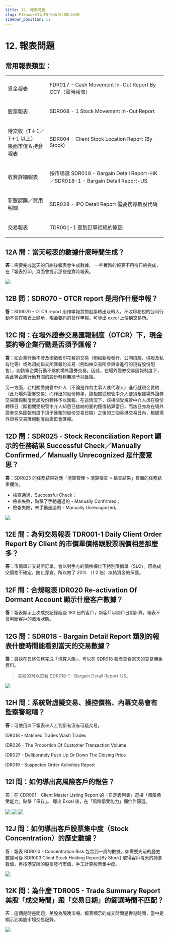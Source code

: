 ```yaml
---
title: 12. 報表問題
slug: F1xuwsk0JipT5fkwAf6cOKL4nVN
sidebar_position: 11
---
```



# 12. 報表問題

## 常用報表類型：

<table>
<colgroup>
<col width="208"/>
<col width="612"/>
</colgroup>
<tbody>
<tr><td><p>資金報表</p></td><td><p> FDR017 - Cash Movement In-Out Report By CCY（實時報表）</p></td></tr>
<tr><td><p>股票報表</p></td><td><p>SDR008 - 1  Stock Movement In-Out Report</p></td></tr>
<tr><td><p>待交收（T＋1／T＋1 以上）<br/>賬面市值＆持倉報表</p></td><td><p>SDR004 - Client Stock Location Report (By Stock)</p></td></tr>
<tr><td><p>收費詳細報表</p></td><td><p>按市埸選 SDR018 - Bargain Detail Report-HK／SDR018-1 - Bargain Detail Report-US</p></td></tr>
<tr><td><p>新股認購／費用明細</p></td><td><p>SDR028 - IPO Detail Report 需要搜尋新股代碼</p></td></tr>
<tr><td><p>交易報表</p></td><td><p>TDR001-1 查到訂單拒絕的原因</p></td></tr>
</tbody>
</table>

## 12A 問：當天報表的數據什麼時間生成？

<b>答：</b>需要完成當天的日終後報表會生成數據。
一些實時的報表不用待日終完成，在「報表打印」頁面會提示那些是實時報表。

<img src="/assets/Owvpbv3UXofcY1xyc9ociMxvnXd.png" src-width="1790" src-height="780" align="center"/>

## 12B 問：SDR070 - OTCR report 是用作什麼申報？

<b>答：</b>SDR070 - OTCR report 用作申報實物股票轉出及轉入。不收印花稅的公司行動不會在報表上顯示，現金要約的會作申報。可導出 excel 上傳到交易所。

## 12C 問：在場外證券交易匯報制度（OTCR）下，現金要約等企業行動是否須予匯報？

<b>答：</b>如企業行動不涉及須徵收印花稅的交易（例如新股發行、公開招股、供股及私有化等）或為須向聯交所匯報的交易（例如由交易所參與者進行的現有股份配售），則該等企業行動不屬於場外證券交易。因此，在場外證券交易匯報制度下，與此等企業行動有關的股份轉移無須予以匯報。 

另一方面，若相關受規管中介人（不論是作為主事人或代理人）進行就現金要約（此乃場外證券交易）而作出的股份轉移，該相關受規管中介人便須根據場外證券交易匯報制度就該股份轉移予以匯報。在這情況下，該相關受規管中介人須在股份轉移日（即相關受規管中介人知悉已接納的要約獲得結算當日，而該日亦為在場外證券交易匯報制度下須予匯報的股份交易日期）之後的三個香港交易日內，根據場外證券交易匯報制度向證監會匯報。

## 12D 問：SDR025 - Stock Reconciliation Report 顯示的任務結果 Successful Check／Manually Confirmed／ Manually Unrecognized 是什麼意思？

<b>答：</b>SDR025 的任務結果對應「清算管理 &gt; 清算檢查 &gt; 檢查結果」頁面的任務結果欄位。
- 檢查通過，Successful Check；
- 檢查失敗，點擊了手動通過的 - Manually Confirmed；
- 檢查失敗，未手動通過的 - Manually Unrecognized。

<img src="/assets/Yuv6bFgCAos4RCxvmYjcU7MbnUn.png" src-width="2074" src-height="850" align="center"/>

## 12E 問：為何交易報表 TDR001-1 Daily Client Order Report By Client 的市價單價格跟股票現價相差那麼多？

<b>答：</b>市價單非交易所訂單，會以對手方的價格檔位下特別限價單（SLO）。因為成交價格不確定，防止穿倉，所以做了 20% （1.2 倍）凍結資金的保護。

## 12F 問：合規報表 IDR020 Re-activation Of Dormant Account 顯示什麼客户數據？

<b>答：</b>報表顯示上次成交記錄超過 180 日的客戶，新客戶以開戶日期計算。報表不會判斷客戶的激活狀態。

## 12G 問：SDR018 - Bargain Detail Report 類別的報表什麼時間能看到當天的交易數據？

<b>答：</b>最快在日終任務完成「清算入賬」，可以在 SDR018 報表查看當天的交易佣金資料。

> 美股的可以查看 SDR018-1 - Bargain Detail Report-US。

<img src="/assets/RxQzbH5oqoULV1xI0RwcbNTvnDe.png" src-width="2246" src-height="1486" align="center"/>

## 12H 問：系統對虛擬交易、操控價格、內幕交易會有監察警報嗎？

<b>答：</b>可使用以下報表來人工判斷有沒有可疑交易。

IDR018 - Matched Trades Wash Trades

IDR026 - The Proportion Of Customer Transaction Volume

IDR027 - Deliberately Push Up Or Down The Closing Price

IDR019 - Suspected Order Activities Report

## 12I 問：如何導出高風險客戶的報告？

答：在 CDR001 - Client Master Listing Report 的「自定義列表」選擇「風險承受能力」點擊「保存」。
導出 Excel 後，在「風險承受能力」欄位作篩選。

<img src="/assets/TkITbLn4NohreAxZEzqc2ZcVnoc.png" src-width="2826" src-height="1600" align="center"/>

<img src="/assets/XDVibeH3JoKYWGxUfCXcrKwqn7b.png" src-width="2844" src-height="1618" align="center"/>

<img src="/assets/YOMzbY3RKoOwsSxJ7Kbcxwainhb.png" src-width="2846" src-height="1468" align="center"/>

## 12J 問：如何導出客戶股票集中度（Stock Concentration）的歷史數據？

答：報表 RDR010 - Concentration Risk 包含到一周的數據。如需要先前的歷史數據可從 SDR003 Client Stock Holding Report(By Stock) 取得客戶每天的持倉數值，再按港交所的股票發行市值，手工計算股票集中度。

<img src="/assets/DIunbYmVZoH8Zpx5tGJcCCTNnAh.png" src-width="2850" src-height="1346" align="center"/>

## 12K 問：為什麼 TDR005 - Trade Summary Report 美股「成交時間」跟「交易日期」的篩選時間不匹配？

答：這個是時差問題，美股為隔晚市埸。報表顯示的成交時間是香港時間，當中是顯示到美股市場交易記錄。

<img src="/assets/F0oRb7XZToqpe0xKIJpcmuaGnIb.png" src-width="2850" src-height="1444" align="center"/>

